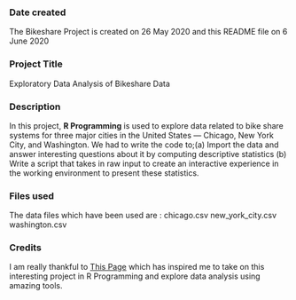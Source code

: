 ### Date created
The Bikeshare Project is created on 26 May 2020 and this README file on 6 June 2020

### Project Title
Exploratory Data Analysis of Bikeshare Data

### Description
In this project, **R Programming** is used to explore data related to bike share  
systems for three major cities in the United States — Chicago, New York City, and Washington. 
We had to write the code to;(a) Import the data and answer interesting questions about it by computing descriptive statistics
(b) Write a script that takes in raw input to create an interactive experience in the working environment to present these statistics.

### Files used
The data files which have been used are : 
 chicago.csv
 new_york_city.csv
 washington.csv

### Credits
I am really thankful to [This Page](https://www.feedspot.com/infiniterss.php?_src=feed_title&followfeedid=4512210&q=site:https%3A%2F%2Fwww.r-bloggers.com%2Ffeed%2F) which has inspired me to take on this interesting project in 
R Programming and explore data analysis using amazing tools. 
